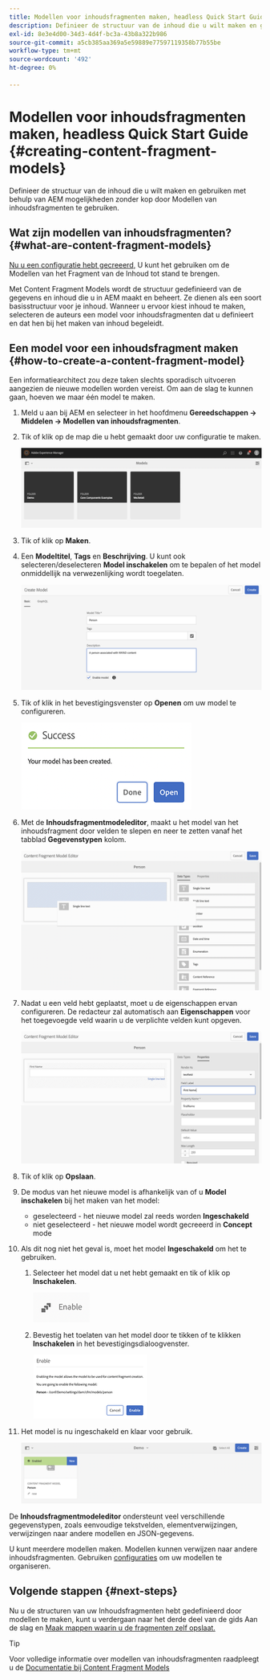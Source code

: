 ```yaml
---
title: Modellen voor inhoudsfragmenten maken, headless Quick Start Guide
description: Definieer de structuur van de inhoud die u wilt maken en gebruiken met behulp van AEM mogelijkheden zonder kop door Modellen van inhoudsfragmenten te gebruiken.
exl-id: 8e3e4d00-34d3-4d4f-bc3a-43b8a322b986
source-git-commit: a5cb385aa369a5e59889e77597119358b77b55be
workflow-type: tm+mt
source-wordcount: '492'
ht-degree: 0%

---
```


# Modellen voor inhoudsfragmenten maken, headless Quick Start Guide {#creating-content-fragment-models}

Definieer de structuur van de inhoud die u wilt maken en gebruiken met behulp van AEM mogelijkheden zonder kop door Modellen van inhoudsfragmenten te gebruiken.

## Wat zijn modellen van inhoudsfragmenten? {#what-are-content-fragment-models}

[Nu u een configuratie hebt gecreeerd,](create-configuration.md) U kunt het gebruiken om de Modellen van het Fragment van de Inhoud tot stand te brengen.

Met Content Fragment Models wordt de structuur gedefinieerd van de gegevens en inhoud die u in AEM maakt en beheert. Ze dienen als een soort basisstructuur voor je inhoud. Wanneer u ervoor kiest inhoud te maken, selecteren de auteurs een model voor inhoudsfragmenten dat u definieert en dat hen bij het maken van inhoud begeleidt.

## Een model voor een inhoudsfragment maken {#how-to-create-a-content-fragment-model}

Een informatiearchitect zou deze taken slechts sporadisch uitvoeren aangezien de nieuwe modellen worden vereist. Om aan de slag te kunnen gaan, hoeven we maar één model te maken.

1. Meld u aan bij AEM en selecteer in het hoofdmenu **Gereedschappen -> Middelen -> Modellen van inhoudsfragmenten**.
1. Tik of klik op de map die u hebt gemaakt door uw configuratie te maken.

   ![De map Modellen](../assets/models-folder.png)
1. Tik of klik op **Maken**.
1. Een **Modeltitel**, **Tags** en **Beschrijving**. U kunt ook selecteren/deselecteren **Model inschakelen** om te bepalen of het model onmiddellijk na verwezenlijking wordt toegelaten.

   ![Een model maken](../assets/models-create.png)
1. Tik of klik in het bevestigingsvenster op **Openen** om uw model te configureren.

   ![Bevestigingsvenster](../assets/models-confirmation.png)
1. Met de **Inhoudsfragmentmodeleditor**, maakt u het model van het inhoudsfragment door velden te slepen en neer te zetten vanaf het tabblad **Gegevenstypen** kolom.

   ![Velden slepen en neerzetten](../assets/models-drag-and-drop.png)

1. Nadat u een veld hebt geplaatst, moet u de eigenschappen ervan configureren. De redacteur zal automatisch aan **Eigenschappen** voor het toegevoegde veld waarin u de verplichte velden kunt opgeven.

   ![Eigenschappen configureren](../assets/models-configure-properties.png)
1. Tik of klik op **Opslaan**.

1. De modus van het nieuwe model is afhankelijk van of u **Model inschakelen** bij het maken van het model:
   * geselecteerd - het nieuwe model zal reeds worden **Ingeschakeld**
   * niet geselecteerd - het nieuwe model wordt gecreeerd in **Concept** mode

1. Als dit nog niet het geval is, moet het model **Ingeschakeld** om het te gebruiken.
   1. Selecteer het model dat u net hebt gemaakt en tik of klik op **Inschakelen**.

      ![Het model inschakelen](../assets/models-enable.png)
   1. Bevestig het toelaten van het model door te tikken of te klikken **Inschakelen** in het bevestigingsdialoogvenster.

      ![Bevestigingsvenster inschakelen](../assets/models-enabling.png)
1. Het model is nu ingeschakeld en klaar voor gebruik.

   ![Model ingeschakeld](../assets/models-enabled.png)

De **Inhoudsfragmentmodeleditor** ondersteunt veel verschillende gegevenstypen, zoals eenvoudige tekstvelden, elementverwijzingen, verwijzingen naar andere modellen en JSON-gegevens.

U kunt meerdere modellen maken. Modellen kunnen verwijzen naar andere inhoudsfragmenten. Gebruiken [configuraties](create-configuration.md) om uw modellen te organiseren.

## Volgende stappen {#next-steps}

Nu u de structuren van uw Inhoudsfragmenten hebt gedefinieerd door modellen te maken, kunt u verdergaan naar het derde deel van de gids Aan de slag en [Maak mappen waarin u de fragmenten zelf opslaat.](create-assets-folder.md)

>[!TIP]
>
>Voor volledige informatie over modellen van inhoudsfragmenten raadpleegt u de [Documentatie bij Content Fragment Models](/help/assets/content-fragments/content-fragments-models.md)
